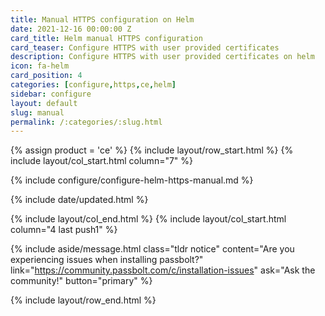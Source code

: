 ```yaml
---
title: Manual HTTPS configuration on Helm
date: 2021-12-16 00:00:00 Z
card_title: Helm manual HTTPS configuration
card_teaser: Configure HTTPS with user provided certificates
description: Configure HTTPS with user provided certificates on helm
icon: fa-helm
card_position: 4
categories: [configure,https,ce,helm]
sidebar: configure
layout: default
slug: manual
permalink: /:categories/:slug.html
---
```


{% assign product = 'ce' %}
{% include layout/row_start.html %}
{% include layout/col_start.html column="7" %}

{% include configure/configure-helm-https-manual.md %}

{% include date/updated.html %}

{% include layout/col_end.html %}
{% include layout/col_start.html column="4 last push1" %}

{% include aside/message.html
    class="tldr notice"
    content="Are you experiencing issues when installing passbolt?"
    link="https://community.passbolt.com/c/installation-issues"
    ask="Ask the community!"
    button="primary"
%}

{% include layout/row_end.html %}
